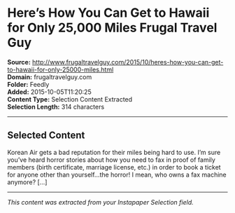 # Here’s How You Can Get to Hawaii for Only 25,000 Miles Frugal Travel Guy

**Source:** http://www.frugaltravelguy.com/2015/10/heres-how-you-can-get-to-hawaii-for-only-25000-miles.html  
**Domain:** frugaltravelguy.com  
**Folder:** Feedly  
**Added:** 2015-10-05T11:20:25  
**Content Type:** Selection Content Extracted  
**Selection Length:** 314 characters  


---

## Selected Content

Korean Air gets a bad reputation for their miles being hard to use. I’m sure you’ve heard horror stories about how you need to fax in proof of family members (birth certificate, marriage license, etc.) in order to book a ticket for anyone other than yourself…the horror! I mean, who owns a fax machine anymore? […]

---

*This content was extracted from your Instapaper Selection field.*